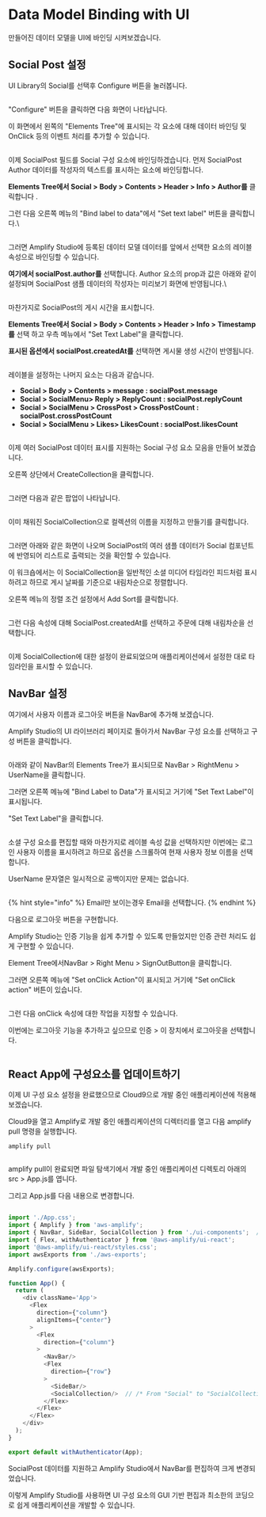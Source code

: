 # Data Model Binding with UI

만들어진 데이터 모델을 UI에 바인딩 시켜보겠습니다.



## Social Post 설정

UI Library의 Social를 선택후 Configure 버튼을 눌러봅니다.

<figure><img src="../.gitbook/assets/image (38).png" alt=""><figcaption></figcaption></figure>

"Configure" 버튼을 클릭하면 다음 화면이 나타납니다.

이 화면에서 왼쪽의 "Elements Tree"에 표시되는 각 요소에 대해 데이터 바인딩 및 OnClick 등의 이벤트 처리를 추가할 수 있습니다.

<figure><img src="../.gitbook/assets/image (12).png" alt=""><figcaption></figcaption></figure>

이제 SocialPost 필드를 Social 구성 요소에 바인딩하겠습니다. 먼저 SocialPost  Author 데이터를 작성자의 텍스트를 표시하는 요소에 바인딩합니다.

**Elements Tree에서 Social > Body > Contents > Header > Info > Author를** 클릭합니다 .

그런 다음 오른쪽 메뉴의 "Bind label to data"에서 "Set text label" 버튼을 클릭합니다.\


<figure><img src="../.gitbook/assets/image (5).png" alt=""><figcaption></figcaption></figure>

그러면 Amplify Studio에 등록된 데이터 모델 데이터를 앞에서 선택한 요소의 레이블 속성으로 바인딩할 수 있습니다.&#x20;

**여기에서 socialPost.author를** 선택합니다. Author 요소의 prop과 값은 아래와 같이 설정되며 SocialPost 샘플 데이터의 작성자는 미리보기 화면에 반영됩니다.\


<figure><img src="../.gitbook/assets/image (3).png" alt=""><figcaption></figcaption></figure>

마찬가지로 SocialPost의 게시 시간을 표시합니다.

**Elements Tree에서 Social > Body > Contents > Header > Info > Timestamp를** 선택 하고 우측 메뉴에서 "Set Text Label"을 클릭합니다.

**표시된 옵션에서 socialPost.createdAt를** 선택하면 게시물 생성 시간이 반영됩니다.

<figure><img src="../.gitbook/assets/image (33).png" alt=""><figcaption></figcaption></figure>

레이블을 설정하는 나머지 요소는 다음과 같습니다.

* **Social > Body > Contents > message : socialPost.message**
* **Social > SocialMenu> Reply > ReplyCount : socialPost.replyCount**
* **Social > SocialMenu > CrossPost > CrossPostCount : socialPost.crossPostCount**
* **Social > SocialMenu > Likes> LikesCount : socialPost.likesCount**

<figure><img src="../.gitbook/assets/image (31).png" alt=""><figcaption></figcaption></figure>

이제 여러 SocialPost 데이터 표시를 지원하는 Social 구성 요소 모음을 만들어 보겠습니다.

오른쪽 상단에서 CreateCollection을 클릭합니다.

<figure><img src="../.gitbook/assets/image (29).png" alt=""><figcaption></figcaption></figure>

그러면 다음과 같은 팝업이 나타납니다.

<figure><img src="../.gitbook/assets/image.png" alt=""><figcaption></figcaption></figure>

이미 채워진 SocialCollection으로 컬렉션의 이름을 지정하고 만들기를 클릭합니다.

<figure><img src="../.gitbook/assets/image (41).png" alt=""><figcaption></figcaption></figure>

그러면 아래와 같은 화면이 나오며 SocialPost의 여러 샘플 데이터가 Social 컴포넌트에 반영되어 리스트로 출력되는 것을 확인할 수 있습니다.

이 워크숍에서는 이 SocialCollection을 일반적인 소셜 미디어 타임라인 피드처럼 표시하려고 하므로 게시 날짜를 기준으로 내림차순으로 정렬합니다.

오른쪽 메뉴의 정렬 조건 설정에서 Add Sort를 클릭합니다.

<figure><img src="../.gitbook/assets/image (32).png" alt=""><figcaption></figcaption></figure>

그런 다음 속성에 대해 SocialPost.createdAt를 선택하고 주문에 대해 내림차순을 선택합니다.

<figure><img src="../.gitbook/assets/image (45).png" alt=""><figcaption></figcaption></figure>

이제 SocialCollection에 대한 설정이 완료되었으며 애플리케이션에서 설정한 대로 타임라인을 표시할 수 있습니다.



## NavBar 설정

여기에서 사용자 이름과 로그아웃 버튼을 NavBar에 추가해 보겠습니다.

Amplify Studio의 UI 라이브러리 페이지로 돌아가서 NavBar 구성 요소를 선택하고 구성 버튼을 클릭합니다.

<figure><img src="../.gitbook/assets/image (1).png" alt=""><figcaption></figcaption></figure>

아래와 같이 NavBar의 Elements Tree가 표시되므로 NavBar > RightMenu > UserName을 클릭합니다.

그러면 오른쪽 메뉴에 "Bind Label to Data"가 표시되고 거기에 "Set Text Label"이 표시됩니다.

"Set Text Label"을 클릭합니다.

<figure><img src="../.gitbook/assets/image (4).png" alt=""><figcaption></figcaption></figure>

소셜 구성 요소를 편집할 때와 마찬가지로 레이블 속성 값을 선택하지만 이번에는 로그인 사용자 이름을 표시하려고 하므로 옵션을 스크롤하여 현재 사용자 정보 이름을 선택합니다.

UserName 문자열은 일시적으로 공백이지만 문제는 없습니다.

<figure><img src="../.gitbook/assets/image (7).png" alt=""><figcaption></figcaption></figure>

{% hint style="info" %}
Email만 보이는경우 Email을 선택합니다.
{% endhint %}

다음으로 로그아웃 버튼을 구현합니다.

Amplify Studio는 인증 기능을 쉽게 추가할 수 있도록 만들었지만 인증 관련 처리도 쉽게 구현할 수 있습니다.

Element Tree에서NavBar > Right Menu > SignOutButton을 클릭합니다.

그러면 오른쪽 메뉴에 "Set onClick Action"이 표시되고 거기에 "Set onClick action" 버튼이 있습니다.

<figure><img src="../.gitbook/assets/image (26).png" alt=""><figcaption></figcaption></figure>

그런 다음 onClick 속성에 대한 작업을 지정할 수 있습니다.

이번에는 로그아웃 기능을 추가하고 싶으므로 인증 > 이 장치에서 로그아웃을 선택합니다.

<figure><img src="../.gitbook/assets/image (20).png" alt=""><figcaption></figcaption></figure>

## React App에 구성요소를 업데이트하기

이제  UI 구성 요소 설정을 완료했으므로 Cloud9으로 개발 중인 애플리케이션에 적용해 보겠습니다.

Cloud9을 열고 Amplify로 개발 중인 애플리케이션의 디렉터리를 열고 다음 amplify pull 명령을 실행합니다.

```
amplify pull
```

<figure><img src="../.gitbook/assets/image (25).png" alt=""><figcaption></figcaption></figure>

amplify pull이 완료되면 파일 탐색기에서 개발 중인 애플리케이션 디렉토리 아래의 src > App.js를 엽니다.

그리고 App.js를 다음 내용으로 변경합니다.

```js

import './App.css';
import { Amplify } from 'aws-amplify';
import { NavBar, SideBar, SocialCollection } from './ui-components';  /* <-- From "Social" to "SocialCollection" */
import { Flex, withAuthenticator } from '@aws-amplify/ui-react';
import '@aws-amplify/ui-react/styles.css';
import awsExports from './aws-exports';

Amplify.configure(awsExports);

function App() {
  return (
    <div className='App'>
      <Flex
        direction={"column"}
        alignItems={"center"}
      >
        <Flex
          direction={"column"}
        >
          <NavBar/>
          <Flex
            direction={"row"}
          >
            <SideBar/>
            <SocialCollection/>  // /* From "Social" to "SocialCollection" */
          </Flex>
        </Flex>
      </Flex>
    </div>
  );
}

export default withAuthenticator(App);

```

SocialPost 데이터를 지원하고 Amplify Studio에서 NavBar를 편집하여 크게 변경되었습니다.

이렇게 Amplify Studio를 사용하면 UI 구성 요소의 GUI 기반 편집과 최소한의 코딩으로 쉽게 애플리케이션을 개발할 수 있습니다.

<figure><img src="../.gitbook/assets/image (30).png" alt=""><figcaption></figcaption></figure>
